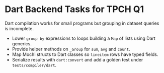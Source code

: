 # Dart Backend Tasks for TPCH Q1

Dart compilation works for small programs but grouping in dataset queries is
incomplete.

- Lower `group by` expressions to loops building a `Map` of lists using Dart generics.
- Provide helper methods on `_Group` for `sum`, `avg` and `count`.
- Map Mochi structs to Dart classes so `lineitem` rows have typed fields.
- Serialize results with `dart:convert` and add a golden test under `tests/compiler/dart`.
